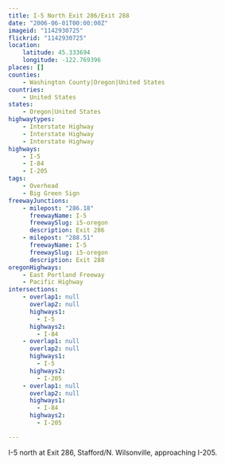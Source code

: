 ```yaml
---
title: I-5 North Exit 286/Exit 288
date: "2006-06-01T00:00:00Z"
imageid: "1142930725"
flickrid: "1142930725"
location:
    latitude: 45.333694
    longitude: -122.769396
places: []
counties:
    - Washington County|Oregon|United States
countries:
    - United States
states:
    - Oregon|United States
highwaytypes:
    - Interstate Highway
    - Interstate Highway
    - Interstate Highway
highways:
    - I-5
    - I-84
    - I-205
tags:
    - Overhead
    - Big Green Sign
freewayJunctions:
    - milepost: "286.18"
      freewayName: I-5
      freewaySlug: i5-oregon
      description: Exit 286
    - milepost: "288.51"
      freewayName: I-5
      freewaySlug: i5-oregon
      description: Exit 288
oregonHighways:
    - East Portland Freeway
    - Pacific Highway
intersections:
    - overlap1: null
      overlap2: null
      highways1:
        - I-5
      highways2:
        - I-84
    - overlap1: null
      overlap2: null
      highways1:
        - I-5
      highways2:
        - I-205
    - overlap1: null
      overlap2: null
      highways1:
        - I-84
      highways2:
        - I-205

---
```

I-5 north at Exit 286, Stafford/N. Wilsonville, approaching I-205.